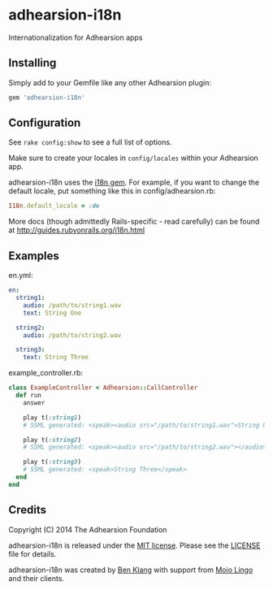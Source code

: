 adhearsion-i18n
===============

Internationalization for Adhearsion apps

## Installing

Simply add to your Gemfile like any other Adhearsion plugin:

```Ruby
gem 'adhearsion-i18n'
```

## Configuration

See `rake config:show` to see a full list of options.

Make sure to create your locales in `config/locales` within your Adhearsion app.

adhearsion-i18n uses the [i18n gem](https://github.com/svenfuchs/i18n).  For example, if you want to change the default locale, put something like this in config/adhearsion.rb:

```Ruby
I18n.default_locale = :de
```

More docs (though admittedly Rails-specific - read carefully) can be found at http://guides.rubyonrails.org/i18n.html

## Examples

en.yml:

```yaml
en:
  string1:
    audio: /path/to/string1.wav
    text: String One

  string2:
    audio: /path/to/string2.wav

  string3:
    text: String Three
```

example_controller.rb:

```Ruby
class ExampleController < Adhearsion::CallController
  def run
    answer

    play t(:string1)
    # SSML generated: <speak><audio src="/path/to/string1.wav">String One</audio></speak>

    play t(:string2)
    # SSML generated: <speak><audio src="/path/to/string2.wav"></audio></speak>

    play t(:string3)
    # SSML generated: <speak>String Three</speak>
  end
end
```

## Credits

Copyright (C) 2014 The Adhearsion Foundation

adhearsion-i18n is released under the [MIT license](http://opensource.org/licenses/MIT). Please see the [LICENSE](https://github.com/adhearsion/adhearsion-i18n/blob/master/LICENSE) file for details.

adhearsion-i18n was created by [Ben Klang](https://twitter.com/bklang) with support from [Mojo Lingo](https://mojolingo.com) and their clients.
